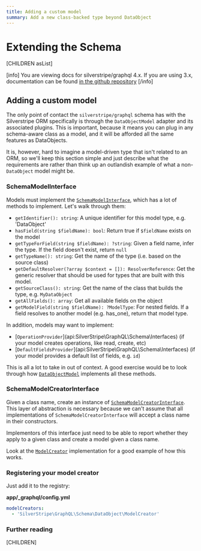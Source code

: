 ```yaml
---
title: Adding a custom model
summary: Add a new class-backed type beyond DataObject
---
```

# Extending the Schema

[CHILDREN asList]

[info]
You are viewing docs for silverstripe/graphql 4.x.
If you are using 3.x, documentation can be found
[in the github repository](https://github.com/silverstripe/silverstripe-graphql/tree/3)
[/info]

## Adding a custom model

The only point of contact the `silverstripe/graphql` schema has with
the Silverstripe ORM specifically is through the `DataObjectModel` adapter
and its associated plugins. This is important, because it means you
can plug in any schema-aware class as a model, and it will be afforded
all the same features as DataObjects.

It is, however, hard to imagine a model-driven type that isn't
related to an ORM, so we'll keep this section simple and just describe
what the requirements are rather than think up an outlandish example
of what a non-`DataObject` model might be.

### SchemaModelInterface

Models must implement the [`SchemaModelInterface`](api:SilverStripe\GraphQL\Schema\Interfaces\SchemaModelInterface),
which has a lot of methods to implement. Let's walk through them:

* `getIdentifier(): string`: A unique identifier for this model type,
e.g. 'DataObject'
* `hasField(string $fieldName): bool`: Return true if `$fieldName` exists
on the model
* `getTypeForField(string $fieldName): ?string`: Given a field name,
infer the type. If the field doesn't exist, return `null`
* `getTypeName(): string`: Get the name of the type (i.e. based on
the source class)
* `getDefaultResolver(?array $context = []): ResolverReference`:
Get the generic resolver that should be used for types that are built
with this model.
* `getSourceClass(): string`: Get the name of the class that builds
the type, e.g. `MyDataObject`
* `getAllFields(): array`: Get all available fields on the object
* `getModelField(string $fieldName): ?ModelType`: For nested fields.
If a field resolves to another model (e.g. has_one), return that
model type.

In addition, models may want to implement:

* [`OperationProvider`](api:SilverStripe\GraphQL\Schema\Interfaces\) (if your model creates operations, like
read, create, etc)
* [`DefaultFieldsProvider`](api:SilverStripe\GraphQL\Schema\Interfaces\) (if your model provides a default list
of fields, e.g. `id`)

This is all a lot to take in out of context. A good exercise would be
to look through how [`DataObjectModel`](api:SilverStripe\GraphQL\Schema\DataObject\DataObjectModel) implements all these methods.

### SchemaModelCreatorInterface

Given a class name, create an instance of [`SchemaModelCreatorInterface`](api:SilverStripe\GraphQL\Schema\Interfaces\SchemaModelCreatorInterface).
This layer of abstraction is necessary because we can't assume that
all implementations of `SchemaModelCreatorInterface` will accept a class name in their
constructors.

Implementors of this interface just need to be able to report
whether they apply to a given class and create a model given a
class name.

Look at the [`ModelCreator`](api:SilverStripe\GraphQL\Schema\DataObject\ModelCreator) implementation
for a good example of how this works.

### Registering your model creator

Just add it to the registry:

**app/_graphql/config.yml**
```yaml
modelCreators:
  - 'SilverStripe\GraphQL\Schema\DataObject\ModelCreator'
```

### Further reading

[CHILDREN]
